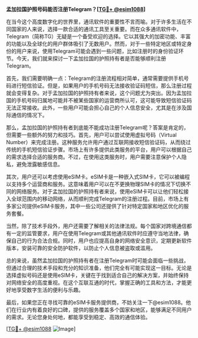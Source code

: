 **孟加拉国护照号码能否注册Telegram？[[TG💪+ @esim1088](https://t.me/s/esim1088)]**

在当今这个高度数字化的世界里，通讯软件的重要性不言而喻。对于许多生活在不同国家的人来说，选择一款合适的通讯工具至关重要。而在众多通讯软件中，Telegram（简称TG）无疑是一个备受欢迎的选择。它以其强大的加密功能、丰富的功能以及全球化的用户群体吸引了无数用户。然而，对于一些特定地区或特定身份的用户来说，使用Telegram可能会遇到一些问题，比如注册时的身份验证环节。今天，我们就来探讨一下孟加拉国的护照持有者是否能够顺利注册Telegram。

首先，我们需要明确一点：Telegram的注册流程相对简单，通常需要提供手机号码进行短信验证。但是，如果用户的手机号码无法接收验证码短信，那么注册过程就会变得复杂。对于孟加拉国的护照持有者来说，这个问题尤为突出。因为孟加拉国的手机号码归属地可能并不被某些国家的运营商所认可，这可能导致短信验证码无法正常接收。此外，一些用户可能会担心自己的个人信息安全，尤其是在涉及国际通信的情况下。

那么，孟加拉国的护照持有者到底能不能成功注册Telegram呢？答案是肯定的，但需要一些额外的努力和技巧。首先，用户可以尝试使用虚拟号码（Virtual Number）来完成注册。这种服务允许用户通过互联网接收短信验证码，从而绕过传统的手机短信验证步骤。市场上有许多提供此类服务的平台，用户可以根据自己的需求选择合适的服务商。不过，在使用这类服务时，用户需要注意保护个人隐私，避免泄露敏感信息。

其次，用户还可以考虑使用eSIM卡。eSIM卡是一种嵌入式SIM卡，它可以被编程以支持多个运营商和服务。这意味着用户可以在不更换物理SIM卡的情况下切换不同的网络服务。对于孟加拉国的护照持有者来说，使用eSIM卡可以让他们轻松接入全球范围内的移动网络，从而顺利完成Telegram的注册过程。目前，市场上有多家公司提供eSIM卡服务，其中一些公司还提供了针对特定国家和地区优化的服务套餐。

当然，除了技术手段外，用户还需要了解相关的法律法规。每个国家对跨境通信都有一定的监管要求，用户在使用Telegram或其他通讯软件时应遵守当地法律，确保自己的行为合法合规。同时，用户也应提高自身的网络安全意识，定期更新软件版本，安装可靠的安全防护软件，以防止个人信息被盗取或滥用。

总的来说，虽然孟加拉国的护照持有者在注册Telegram时可能会面临一些挑战，但通过合理的技术手段和充分的知识准备，他们完全有可能实现这一目标。无论是选择虚拟号码还是使用eSIM卡，关键在于找到适合自己的解决方案，并始终保持对网络安全的高度重视。在这个互联互通的时代，掌握正确的工具和方法，才能更好地享受数字生活的便利与乐趣。

最后，如果您正在寻找可靠的eSIM卡服务提供商，不妨关注一下@esim1088。他们在行业内有着良好的口碑，提供的服务覆盖多个国家和地区，能够满足不同用户的需求。无论您身处何地，都能享受到稳定、高效的通信体验。

[[TG💪+ @esim1088](https://t.me/s/esim1088) ![Image](https://i.postimg.cc/4NQfJmqS/Snipaste-2025-05-13-00-14-12.png)]